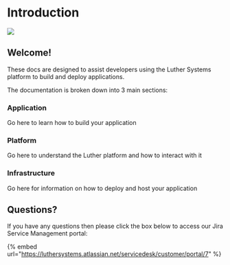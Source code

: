 # Introduction

![](.gitbook/assets/LS\_Logo.png)

## Welcome!

These docs are designed to assist developers using the Luther Systems platform to build and deploy applications.&#x20;

The documentation is broken down into 3 main sections:

### Application

Go here to learn how to build your application

### Platform

Go here to understand the Luther platform and how to interact with it

### Infrastructure

Go here for information on how to deploy and host your application

## Questions?

If you have any questions then please click the box below to access our Jira Service Management portal:

{% embed url="https://luthersystems.atlassian.net/servicedesk/customer/portal/7" %}
